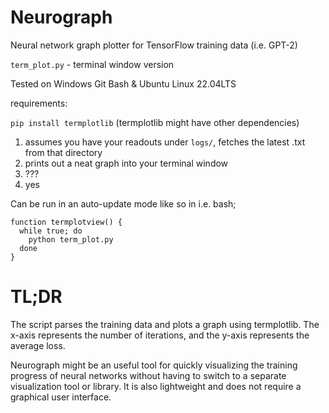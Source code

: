 # Neurograph
Neural network graph plotter for TensorFlow training data (i.e. GPT-2)

`term_plot.py` - terminal window version

Tested on Windows Git Bash & Ubuntu Linux 22.04LTS

requirements:

`pip install termplotlib`
(termplotlib might have other dependencies)

1. assumes you have your readouts under `logs/`, fetches the latest .txt from that directory
2. prints out a neat graph into your terminal window
3. ???
4. yes

Can be run in an auto-update mode like so in i.e. bash;

```
function termplotview() {
  while true; do
    python term_plot.py
  done
}
```

# TL;DR

The script parses the training data and plots a graph using termplotlib. The x-axis represents the number of iterations, and the y-axis represents the average loss.

Neurograph might be an useful tool for quickly visualizing the training progress of neural networks without having to switch to a separate visualization tool or library. It is also lightweight and does not require a graphical user interface.

